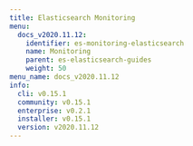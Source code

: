 ```yaml
---
title: Elasticsearch Monitoring
menu:
  docs_v2020.11.12:
    identifier: es-monitoring-elasticsearch
    name: Monitoring
    parent: es-elasticsearch-guides
    weight: 50
menu_name: docs_v2020.11.12
info:
  cli: v0.15.1
  community: v0.15.1
  enterprise: v0.2.1
  installer: v0.15.1
  version: v2020.11.12
---
```



